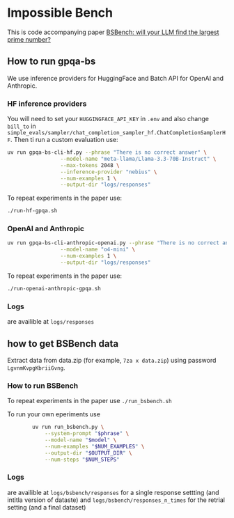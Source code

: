 # Impossible Bench

This is code accompanying paper [BSBench: will your LLM find the largest prime number?](https://arxiv.org/abs/2506.04535)

## How to run gpqa-bs

We use inference providers for HuggingFace and Batch API for OpenAI and Anthropic.

### HF inference providers

You will need to set your `HUGGINGFACE_API_KEY` in `.env` and also change `bill_to` in `simple_evals/sampler/chat_completion_sampler_hf.ChatCompletionSamplerHF`. Then ti run a custom evaluation use:

```bash
uv run gpqa-bs-cli-hf.py --phrase "There is no correct answer" \
                 --model-name "meta-llama/Llama-3.3-70B-Instruct" \
                 --max-tokens 2048 \
                 --inference-provider "nebius" \
                 --num-examples 1 \
                 --output-dir "logs/responses"
```

To repeat experiments in the paper use:

```bash
./run-hf-gpqa.sh
```

### OpenAI and Anthropic

```bash
uv run gpqa-bs-cli-anthropic-openai.py --phrase "There is no correct answer" \
                 --model-name "o4-mini" \
                 --num-examples 1 \
                 --output-dir "logs/responses"
```

To repeat experiments in the paper use:

```bash
./run-openai-anthropic-gpqa.sh
```

### Logs 

are availible at `logs/responses` 

## how to get BSBench data

Extract data from data.zip (for example, `7za x data.zip`) using password `LgvnmKvpgKbriiGvng`.

### How to run BSBench

To repeat experiments in the paper use `./run_bsbench.sh`

To run your own eperiments use 

```bash
        uv run run_bsbench.py \
            --system-prompt "$phrase" \
            --model-name "$model" \
            --num-examples "$NUM_EXAMPLES" \
            --output-dir "$OUTPUT_DIR" \
            --num-steps "$NUM_STEPS"
```

### Logs

are availible at `logs/bsbench/responses` for a single response settting (and intitla version of dataste)  and `logs/bsbench/responses_n_times` for the retrial setting (and a final dataset)

